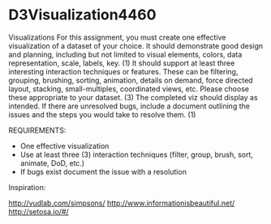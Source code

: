D3Visualization4460
===================

Visualizations
For this assignment, you must create one effective visualization 
of a dataset of your choice. It should demonstrate good design 
and planning, including but not limited to visual elements, colors, 
data representation, scale, labels, key. (1) It should support at 
least three interesting interaction techniques or features. These 
can be filtering, grouping, brushing, sorting, animation, details on 
demand, force directed layout, stacking, small-multiples, 
coordinated views, etc. Please choose these appropriate to your dataset. (3) The completed viz should display as intended. If 
there are unresolved bugs, include a document outlining the 
issues and the steps you would take to resolve them. (1)

REQUIREMENTS:
* One effective visualization
* Use at least three (3) interaction techniques (filter, group, brush, sort, animate, DoD, etc.)
* If bugs exist document the issue with a resolution

Inspiration:

http://vudlab.com/simpsons/
http://www.informationisbeautiful.net/
http://setosa.io/#/

